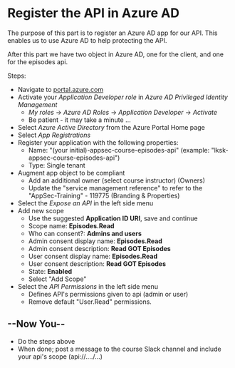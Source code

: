 # Register the API in Azure AD

The purpose of this part is to register an Azure AD app for our API. This enables us to use Azure AD to help protecting the API.

After this part we have two object in Azure AD, one for the client, and one for the episodes api.


Steps:
* Navigate to [portal.azure.com](https://portal.azure.com)
* Activate your _Application Developer role_ in _Azure AD Privileged Identity Management_
  * _My roles_ -> _Azure AD Roles_ -> _Application Developer_ -> _Activate_
  * Be patient - it may take a minute ...
* Select _Azure Active Directory_ from the Azure Portal Home page
* Select _App Registrations_
* Register your application with the following properties:
  * Name: "(your initial)-appsec-course-episodes-api" (example: "lksk-appsec-course-episodes-api")
  * Type: Single tenant
* Augment app object to be compliant
  * Add an additional owner (select course instructor) (Owners)
  * Update the "service management reference" to refer to the "AppSec-Training" - 119775 (Branding & Properties)
* Select the _Expose an API_ in the left side menu
* Add new scope
  * Use the suggested **Application ID URI**, save and continue
  * Scope name: **Episodes.Read**
  * Who can consent?: **Admins and users**
  * Admin consent display name: **Episodes.Read**
  * Admin consent description: **Read GOT Episodes**
  * User consent display name: **Episodes.Read**
  * User consent description: **Read GOT Episodes**
  * State: **Enabled**
  * Select "Add Scope"
* Select the _API Permissions_ in the left side menu
  * Defines API's permissions given to api (admin or user)
  * Remove default "User.Read" permissions.

## --Now You--

* Do the steps above
* When done; post a message to the course Slack channel and include your api's scope (api://..../...)

